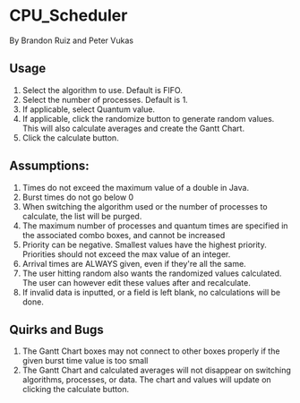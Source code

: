 # CPU_Scheduler
By Brandon Ruiz and Peter Vukas
## Usage
1. Select the algorithm to use. Default is FIFO.
2. Select the number of processes. Default is 1.
3. If applicable, select Quantum value.
4. If applicable, click the randomize button to generate random values. This will also calculate averages and create the Gantt Chart.
5. Click the calculate button.

## Assumptions:
1. Times do not exceed the maximum value of a double in Java.
2. Burst times do not go below 0
3. When switching the algorithm used or the number of processes to calculate, the list will be purged.
4. The maximum number of processes and quantum times are specified in the associated combo boxes, and cannot be increased
5. Priority can be negative. Smallest values have the highest priority. Priorities should not exceed the max value of an integer.
6. Arrival times are ALWAYS given, even if they're all the same.
7. The user hitting random also wants the randomized values calculated. The user can however edit these values after and recalculate.
8. If invalid data is inputted, or a field is left blank, no calculations will be done.

## Quirks and Bugs
1. The Gantt Chart boxes may not connect to other boxes properly if the given burst time value is too small
2. The Gantt Chart and calculated averages will not disappear on switching algorithms, processes, or data. The chart and values will update on clicking the calculate button.

